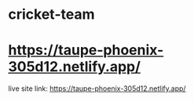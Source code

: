 # cricket-team

# https://taupe-phoenix-305d12.netlify.app/

live site link: https://taupe-phoenix-305d12.netlify.app/
